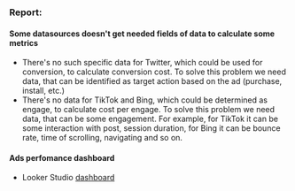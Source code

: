 ### Report:

#### Some datasources doesn't get needed fields of data to calculate some metrics
- There's no such specific data for Twitter, which could be used for conversion, to calculate conversion cost. To solve this 
problem we need data, that can be identified as target action based on the ad (purchase, install, etc.)
- There's no data for TikTok and Bing, which could be determined as engage, to calculate cost per engage. To solve this 
problem we need data, that can be some engagement. For example, for TikTok it can be some interaction with post, session
duration, for Bing it can be bounce rate, time of scrolling, navigating and so on.

#### Ads perfomance dashboard
- Looker Studio [dashboard](https://lookerstudio.google.com/reporting/a500a724-9804-4873-94f9-1f31ca042cf7)
